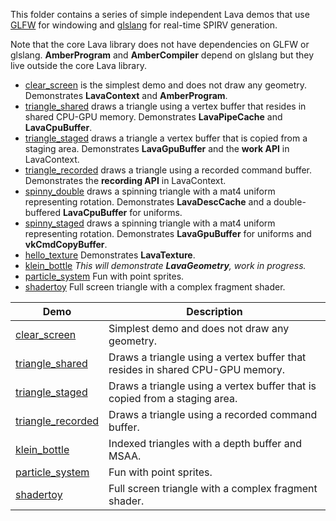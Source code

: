 This folder contains a series of simple independent Lava demos that use
[GLFW](https://github.com/glfw/glfw) for windowing and
[glslang](https://github.com/KhronosGroup/glslang) for real-time SPIRV generation.

Note that the core Lava library does not have dependencies on GLFW or glslang. **AmberProgram** and
**AmberCompiler** depend on glslang but they live outside the core Lava library.

- [clear_screen](01_clear_screen.cpp)
  is the simplest demo and does not draw any geometry.
  Demonstrates **LavaContext** and **AmberProgram**.
- [triangle_shared](02_triangle_shared.cpp)
  draws a triangle using a vertex buffer that resides in shared CPU-GPU memory.
  Demonstrates **LavaPipeCache** and **LavaCpuBuffer**.
- [triangle_staged](03_triangle_staged.cpp)
  draws a triangle a vertex buffer that is copied from a staging area.
  Demonstrates **LavaGpuBuffer** and the **work API** in LavaContext.
- [triangle_recorded](04_triangle_recorded.cpp)
  draws a triangle using a recorded command buffer.
  Demonstrates the **recording API** in LavaContext.
- [spinny_double](05_spinny_double.cpp)
  draws a spinning triangle with a mat4 uniform representing rotation.
  Demonstrates **LavaDescCache** and a double-buffered **LavaCpuBuffer** for uniforms.
- [spinny_staged](06_spinny_staged.cpp)
  draws a spinning triangle with a mat4 uniform representing rotation.
  Demonstrates **LavaGpuBuffer** for uniforms and **vkCmdCopyBuffer**.
- [hello_texture](07_hello_texture.cpp)
  Demonstrates **LavaTexture**.
- [klein_bottle](08_klein_bottle.cpp)
  *This will demonstrate **LavaGeometry**, work in progress.*
- [particle_system](0a_particle_system.cpp)
  Fun with point sprites.
- [shadertoy](0b_shadertoy.cpp)
  Full screen triangle with a complex fragment shader.


| Demo | Description  |
|------|--------------|
| [clear_screen](01_clear_screen.cpp)            |  Simplest demo and does not draw any geometry.
| [triangle_shared](02_triangle_shared.cpp)      |  Draws a triangle using a vertex buffer that resides in shared CPU-GPU memory.
| [triangle_staged](03_triangle_staged.cpp)      |  Draws a triangle using a vertex buffer that is copied from a staging area.
| [triangle_recorded](04_triangle_recorded.cpp)  |  Draws a triangle using a recorded command buffer.
| [klein_bottle](08_klein_bottle.cpp)            |  Indexed triangles with a depth buffer and MSAA.
| [particle_system](0a_particle_system.cpp)      |   Fun with point sprites.
| [shadertoy](0b_shadertoy.cpp)                  | Full screen triangle with a complex fragment shader.

